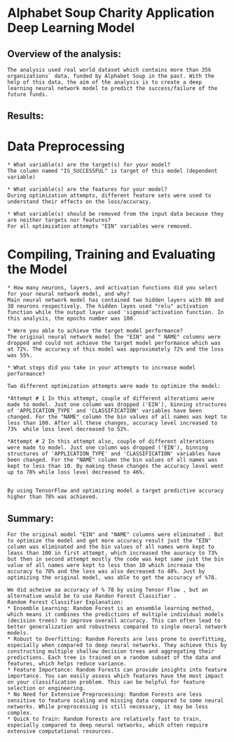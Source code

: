 # Alphabet Soup Charity Application Deep Learning Model

##  Overview of the analysis:
    The analysis used real world dataset which contains more than 35k organizations` data, funded by Alphabet Soup in the past. With the help of this data, the aim of the analysis is to create a deep learning neural network model to predict the success/failure of the future funds.

##  Results:
# Data Preprocessing
    * What variable(s) are the target(s) for your model?
    The column named "IS_SUCCESSFUL" is target of this model (dependent variable)

    * What variable(s) are the features for your model?
    During optimization attempts, different feature sets were used to understand their effects on the loss/accuracy.

    * What variable(s) should be removed from the input data because they are neither targets nor features?
    For all optimization attempts "EIN" variables were removed.

# Compiling, Training and Evaluating the Model
    * How many neurons, layers, and activation functions did you select for your neural network model, and why?
    Main neural network model has contained two hidden layers with 80 and 30 neurons respectively. The hidden layes used "relu" activation function while the output layer used 'sigmoid'activation function. In this analysis, the epochs number was 100.

    * Were you able to achieve the target model performance?
    The original neural network model the "EIN" and " NAME" columns were dropped and could not achieve the target model performance which was at 72%. The accuracy of this model was approximately 72% and the loss was 55%.

    * What steps did you take in your attempts to increase model performance?

    Two different optimization attempts were made to optimize the model:

    *Attempt # 1 In this attempt, couple of different alterations were made to model. Just one column was dropped ('EIN'), binning structures of 'APPLICATION_TYPE' and 'CLASSIFICATION' variables have been changed. For the "NAME" column the bin values of all names was kept to less than 100. After all these changes, accuracy level increased to 73%  while loss level decreased to 52%.

    *Attempt # 2 In this attempt also, couple of different alterations were made to model. Just one column was dropped ('EIN'), binning structures of 'APPLICATION_TYPE' and 'CLASSIFICATION' variables have been changed. For the "NAME" column the bin values of all names was kept to less than 10. By making these changes the accuracy level went up to 78% while loss level decreased to 46%.

    
    By using TensorFlow and optimizing model a target predictive accuracy higher than 78% was achieved. 

## Summary:
    For the original model "EIN" and "NAME" columns were eliminated . But to optimize the model and get more accuracy result just the "EIN" column was eliminated and the bin values of all names were kept to leass than 100 in first attempt, which increased the auuracy to 73% but then in second attempt mostly the code was kept same just the bin value of all names were kept to less than 10 which increase the accuracy to 78% and the loss was also decreased to 48%. Just by optimizing the original model, was able to get the accuracy of %78.

    We did acheive aa accuracy of % 78 by using Tensor Flow , but an alternative would be to use Randon Forest Classifier .
    Random Forest Classifier Explanation:  
    * Ensemble Learning: Random Forest is an ensemble learning method, which means it combines the predictions of multiple individual models (decision trees) to improve overall accuracy. This can often lead to better generalization and robustness compared to single neural network models.
    * Robust to Overfitting: Random Forests are less prone to overfitting, especially when compared to deep neural networks. They achieve this by constructing multiple shallow decision trees and aggregating their predictions. Each tree is trained on a random subset of the data and features, which helps reduce variance.
    * Feature Importance: Random Forests can provide insights into feature importance. You can easily assess which features have the most impact on your classification problem. This can be helpful for feature selection or engineering.
    * No Need for Extensive Preprocessing: Random Forests are less sensitive to feature scaling and missing data compared to some neural networks. While preprocessing is still necessary, it may be less complex.
    * Quick to Train: Random Forests are relatively fast to train, especially compared to deep neural networks, which often require extensive computational resources.